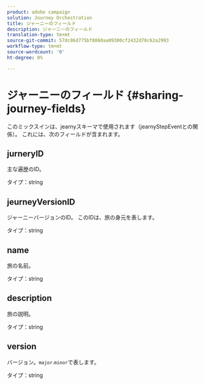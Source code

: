 ```yaml
---
product: adobe campaign
solution: Journey Orchestration
title: ジャーニーのフィールド
description: ジャーニーのフィールド
translation-type: tm+mt
source-git-commit: 57dc86d775bf8860aa09300cf2432d70c62a2993
workflow-type: tm+mt
source-wordcount: '0'
ht-degree: 0%

---
```



# ジャーニーのフィールド {#sharing-journey-fields}

このミックスインは、jearnyスキーマで使用されます（jearnyStepEventとの関係）。 これには、次のフィールドが含まれます。

## jurneryID

主な遍歴のID。

タイプ：string

## jeurneyVersionID

ジャーニーバージョンのID。 このIDは、旅の身元を表します。

タイプ：string

## name

旅の名前。

タイプ：string

## description

旅の説明。

タイプ：string

## version

バージョン。`major`.`minor`で表します。

タイプ：string